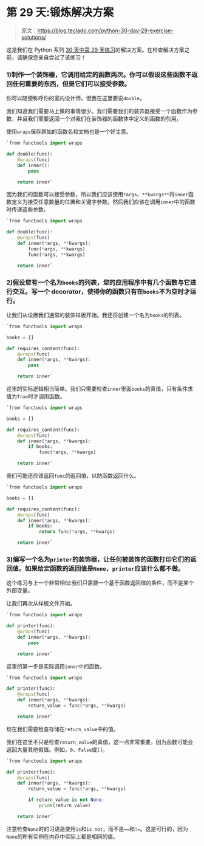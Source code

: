 # 第 29 天:锻炼解决方案

> 原文：<https://blog.teclado.com/python-30-day-29-exercise-solutions/>

这是我们在 Python 系列 [30 天中](https://blog.teclado.com/30-days-of-python/)[第 29 天练习](/30-days-of-python/python-30-day-29-decorators)的解决方案。在检查解决方案之前，请确保您亲自尝试了该练习！

### 1)制作一个装饰器，它调用给定的函数两次。你可以假设这些函数不返回任何重要的东西，但是它们可以接受参数。

你可以随便称呼你的室内设计师，但我在这里要说`double`。

我们知道我们需要马上做的事情很少。我们需要我们的装饰器接受一个函数作为参数，并且我们需要返回一个对我们在装饰器的函数体中定义的函数的引用。

使用`wraps`保存原始的函数名和文档也是一个好主意。

```py
`from functools import wraps

def double(func):
    @wraps(func)
    def inner():
        pass

    return inner` 
```

因为我们的函数可以接受参数，所以我们应该使用`*args`、`**kwargs**`将`inner`函数定义为接受任意数量的位置和关键字参数。然后我们应该在调用`inner`中的函数时传递这些参数。

```py
`from functools import wraps

def double(func):
    @wraps(func)
    def inner(*args, **kwargs):
        func(*args, **kwargs)
        func(*args, **kwargs)

    return inner` 
```

### 2)假设您有一个名为`books`的列表，您的应用程序中有几个函数与它进行交互。写一个 decorator，使得你的函数只有在`books`不为空时才运行。

让我们从设置我们通常的装饰样板开始。我还将创建一个名为`books`的列表。

```py
`from functools import wraps

books = []

def requires_content(func):
    @wraps(func)
    def inner(*args, **kwargs):
        pass

    return inner` 
```

这里的实际逻辑相当简单。我们只需要检查`inner`里面`books`的真值，只有条件求值为`True`时才调用函数。

```py
`from functools import wraps

books = []

def requires_content(func):
    @wraps(func)
    def inner(*args, **kwargs):
        if books:
            func(*args, **kwargs)

    return inner` 
```

我们可能还应该返回`func`的返回值，以防函数返回什么。

```py
`from functools import wraps

books = []

def requires_content(func):
    @wraps(func)
    def inner(*args, **kwargs):
        if books:
            return func(*args, **kwargs)

    return inner` 
```

### 3)编写一个名为`printer`的装饰器，让任何被装饰的函数打印它们的返回值。如果给定函数的返回值是`None`，`printer`应该什么都不做。

这个练习与上一个非常相似:我们只需要一个基于函数返回值的条件，而不是某个外部变量。

让我们再次从样板文件开始。

```py
`from functools import wraps

def printer(func):
    @wraps(func)
    def inner(*args, **kwargs):
        pass

    return inner` 
```

这里的第一步是实际调用`inner`中的函数。

```py
`from functools import wraps

def printer(func):
    @wraps(func)
    def inner(*args, **kwargs):
        return_value = func(*args, **kwargs)

    return inner` 
```

现在我们需要检查存储在`return_value`中的值。

我们在这里不只是检查`return_value`的真值，这一点非常重要，因为函数可能会返回大量其他假值。例如，`0`、`False`或`[]`。

```py
`from functools import wraps

def printer(func):
    @wraps(func)
    def inner(*args, **kwargs):
        return_value = func(*args, **kwargs)

        if return_value is not None:
            print(return_value)

    return inner` 
```

注意检查`None`时的习语是使用`is`和`is not`，而不是`==`和`!=`。这是可行的，因为`None`的所有实例在内存中实际上都是相同的值。